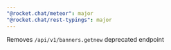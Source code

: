```yaml
---
"@rocket.chat/meteor": major
"@rocket.chat/rest-typings": major
---
```


Removes `/api/v1/banners.getnew` deprecated endpoint
